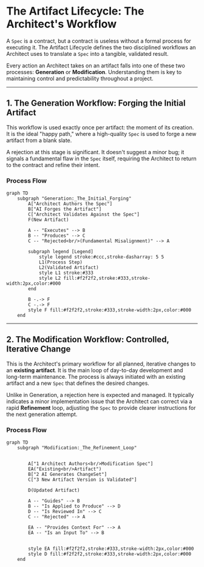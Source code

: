 # The Artifact Lifecycle: The Architect's Workflow

A `Spec` is a contract, but a contract is useless without a formal process for executing it. The Artifact Lifecycle defines the two disciplined workflows an Architect uses to translate a `Spec` into a tangible, validated result.

Every action an Architect takes on an artifact falls into one of these two processes: **Generation** or **Modification**. Understanding them is key to maintaining control and predictability throughout a project.

---

## 1. The Generation Workflow: Forging the Initial Artifact

This workflow is used exactly once per artifact: the moment of its creation. It is the ideal "happy path," where a high-quality `Spec` is used to forge a new artifact from a blank slate.

A rejection at this stage is significant. It doesn't suggest a minor bug; it signals a fundamental flaw in the `Spec` itself, requiring the Architect to return to the contract and refine their intent.

### Process Flow
```mermaid
graph TD
    subgraph "Generation:_The_Initial_Forging"
        A["Architect Authors the Spec"]
        B["AI Forges the Artifact"]
        C["Architect Validates Against the Spec"]
        F(New Artifact)

        A -- "Executes" --> B
        B -- "Produces" --> C
        C -- "Rejected<br/>(Fundamental Misalignment)" --> A

        subgraph legend [Legend]
            style legend stroke:#ccc,stroke-dasharray: 5 5
            L1(Process Step)
            L2(Validated Artifact)
            style L1 stroke:#333
            style L2 fill:#f2f2f2,stroke:#333,stroke-width:2px,color:#000
        end

        B -.-> F
        C -.-> F
        style F fill:#f2f2f2,stroke:#333,stroke-width:2px,color:#000
    end
```

---

## 2. The Modification Workflow: Controlled, Iterative Change

This is the Architect's primary workflow for all planned, iterative changes to an **existing artifact**. It is the main loop of day-to-day development and long-term maintenance. The process is always initiated with an existing artifact and a new `Spec` that defines the desired changes.

Unlike in Generation, a rejection here is expected and managed. It typically indicates a minor implementation issue that the Architect can correct via a rapid **Refinement** loop, adjusting the `Spec` to provide clearer instructions for the next generation attempt.

### Process Flow
```mermaid
graph TD
    subgraph "Modification:_The_Refinement_Loop"
        
        
        A["1 Architect Authors<br/>Modification Spec"]
        EA("Existing<br/>Artifact")
        B["2 AI Generates ChangeSet"]
        C["3 New Artifact Version is Validated"]

        D(Updated Artifact)

        A -- "Guides" --> B
        B -- "Is Applied to Produce" --> D
        D -- "Is Reviewed In" --> C
        C -- "Rejected" --> A

        EA -- "Provides Context For" --> A
        EA -- "Is an Input To" --> B


        style EA fill:#f2f2f2,stroke:#333,stroke-width:2px,color:#000
        style D fill:#f2f2f2,stroke:#333,stroke-width:2px,color:#000
    end
```
